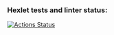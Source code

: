 ### Hexlet tests and linter status:
[![Actions Status](https://github.com/HelenOne/frontend-bootcamp-project-11/workflows/hexlet-check/badge.svg)](https://github.com/HelenOne/frontend-bootcamp-project-11/actions)